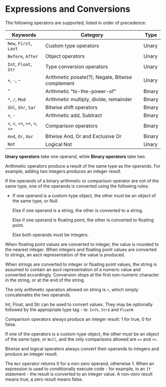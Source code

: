 # Expressions and Conversions

The following operators are supported, listed in order of precedence:

| Keywords                        | Category                                         | Type   |
| ------------------------------- | ------------------------------------------------ | ------ |
| `New`, `First`, `Last`          | Custom type operators                            | Unary  |
| `Before`, `After`               | Object operators                                 | Unary  |
| `Int`, `Float`, `Str`           | Type conversion operators                        | Unary  |
| `+`, `-`, `~`                   | Arithmetic posate(?), Negate, Bitwise complement | Unary  |
| `^`                             | Arithmetic "to-the-power-of"                     | Binary |
| `*`, `/`, `Mod`                 | Arithmetic multiply, divide, remainder           | Binary |
| `Shl`, `Shr`, `Sar`             | Bitwise shift operators                          | Binary |
| `+`, `-`                        | Arithmetic add, Subtract                         | Binary |
| `<`, `>`, `<=`, `>=`, `=`, `<>` | Comparison operators                             | Binary |
| `And`, `Or`, `Xor`              | Bitwise And, Or and Exclusive Or                 | Binary |
| `Not`                           | Logical Not                                      | Unary  |

**Unary operators** take one operand, while **Binary operators** take two.

Arithmetic operators produce a result of the same type as the operands. For example, adding two integers produces an integer result.

If the operands of a binary arithmetic or comparison operator are not of the same type, one of the operands is converted using the following rules:

*   If one operand is a custom-type object, the other must be an object of the same type, or Null.

    Else if one operand is a string, the other is converted to a string.

    Else if one operand is floating point, the other is converted to floating point.

    Else both operands must be integers.

When floating point values are converted to integer, the value is rounded to the nearest integer. When integers and floating point values are converted to strings, an ascii representation of the value is produced.

When strings are converted to integer or floating point values, the string is assumed to contain an ascii representation of a numeric value and converted accordingly. Conversion stops at the first non-numeric character in the string, or at the end of the string.

The only arithmetic operation allowed on string is `+`, which simply concatenates the two operands.

Int, Float, and Str can be used to convert values. They may be optionally followed by the appropriate type tag - ie: `Int%`, `Str$` and `Float#`.

Comparison operators always produce an integer result: 1 for true, 0 for false.

If one of the operators is a custom-type object, the other must be an object of the same type, or `Null`, and the only comparisons allowed are `=>` and `<>`.

Bitwise and logical operators always convert their operands to integers and produce an integer result.

The `Not` operator returns 0 for a non-zero operand, otherwise 1. When an expression is used to conditionally execute code - for example, in an `If` statement - the result is converted to an integer value. A non-zero result means true, a zero result means false.

